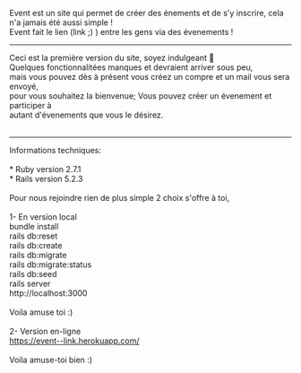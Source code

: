 <img src="https://i.goopics.net/WY0D3.png" alt="">

Event<link> est un site qui permet de créer des énements et de s'y inscrire, cela n'a jamais été aussi simple ! <br> 
Event<link> fait le lien (link ;) ) entre les gens via des évenements !<br> 
<hr> 
Ceci est la première version du site, soyez indulgeant 🙏<br> 
Quelques fonctionnalitées manques et devraient arriver sous peu, <br> 
mais vous pouvez dès à présent vous créez un compre et un mail vous sera envoyé, <br> 
pour vous souhaitez la bienvenue; Vous pouvez créer un évenement et participer à <br> 
autant d'évenements que vous le désirez. <br> 
<br> 
<hr> 
Informations techniques:<br> 
<br> 
* Ruby version 2.7.1<br> 
* Rails version 5.2.3<br> 
<br>
Pour nous rejoindre rien de plus simple 2 choix s'offre à toi,<br>
<br>
  1- En version local<br> 
    bundle install<br>
    rails db:reset<br>
    rails db:create<br>
    rails db:migrate<br>
    rails db:migrate:status<br>
    rails db:seed<br>
    rails server<br>
    http://localhost:3000<br>
    <br>
    Voila amuse toi :)<br>
    <br>
  2- Version en-ligne<br>
<a target="_blank" href="https://event--link.herokuapp.com/">https://event--link.herokuapp.com/</a><br>
    <br>
    Voila amuse-toi bien :)<br>
